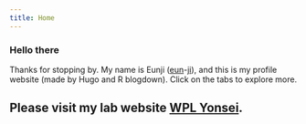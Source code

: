 ```yaml
---
title: Home
---
```


### Hello there

Thanks for stopping by. My name is Eunji ([eun](https://youtu.be/MrXAlc75Vv4)-[ji](https://youtu.be/H1a-qGPfu1s)), and this is my profile website (made by Hugo and R blogdown). Click on the tabs to explore more.

## **Please visit my lab website [WPL Yonsei](https://geoecology.netlify.app/).**